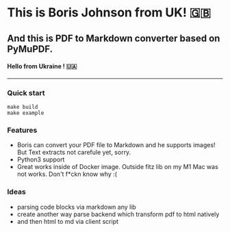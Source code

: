 # This is Boris Johnson from UK! 🇬🇧 
## And this is PDF to Markdown converter based on PyMuPDF.
#### Hello from Ukraine ! 🇺🇦
---

### Quick start
```
make build
make example
```
### Features
- Boris can convert your PDF file to Markdown and he supports images! But Text extracts not carefule yet, sorry.
- Python3 support
- Great works inside of Docker image. Outside fitz lib on my M1 Mac was not works. Don't f*ckn know why :(

### Ideas
- parsing code blocks via markdown any lib
- create another way parse backend which transform pdf to html natively 
- and then html to md via client script